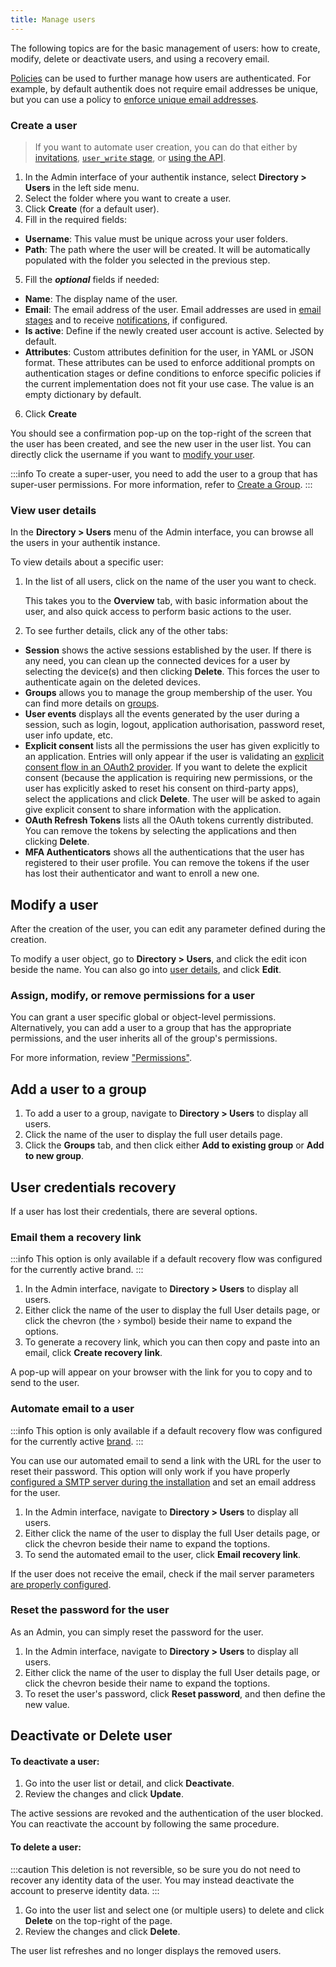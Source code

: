 ```yaml
---
title: Manage users
---
```


The following topics are for the basic management of users: how to create, modify, delete or deactivate users, and using a recovery email.

[Policies](../../customize/policies/index.md) can be used to further manage how users are authenticated. For example, by default authentik does not require email addresses be unique, but you can use a policy to [enforce unique email addresses](../../customize/policies/expression/unique_email.md).

### Create a user

> If you want to automate user creation, you can do that either by [invitations](./invitations.md), [`user_write` stage](../../add-secure-apps/flows-stages/stages/user_write.md), or [using the API](/docs/developer-docs/api/reference/core-users-create).

1. In the Admin interface of your authentik instance, select **Directory > Users** in the left side menu.
2. Select the folder where you want to create a user.
3. Click **Create** (for a default user).
4. Fill in the required fields:

- **Username**: This value must be unique across your user folders.
- **Path**: The path where the user will be created. It will be automatically populated with the folder you selected in the previous step.

5. Fill the **_optional_** fields if needed:

- **Name**: The display name of the user.
- **Email**: The email address of the user. Email addresses are used in [email stages](../../add-secure-apps/flows-stages/stages/email/index.mdx) and to receive [notifications](../../sys-mgmt/events/notifications.md), if configured.
- **Is active**: Define if the newly created user account is active. Selected by default.
- **Attributes**: Custom attributes definition for the user, in YAML or JSON format. These attributes can be used to enforce additional prompts on authentication stages or define conditions to enforce specific policies if the current implementation does not fit your use case. The value is an empty dictionary by default.

6. Click **Create**

You should see a confirmation pop-up on the top-right of the screen that the user has been created, and see the new user in the user list. You can directly click the username if you want to [modify your user](./user_basic_operations#modify-a-user).

:::info
To create a super-user, you need to add the user to a group that has super-user permissions. For more information, refer to [Create a Group](../groups/manage_groups.md#create-a-group).
:::

### View user details

In the **Directory > Users** menu of the Admin interface, you can browse all the users in your authentik instance.

To view details about a specific user:

1. In the list of all users, click on the name of the user you want to check.

    This takes you to the **Overview** tab, with basic information about the user, and also quick access to perform basic actions to the user.

2. To see further details, click any of the other tabs:

- **Session** shows the active sessions established by the user. If there is any need, you can clean up the connected devices for a user by selecting the device(s) and then clicking **Delete**. This forces the user to authenticate again on the deleted devices.
- **Groups** allows you to manage the group membership of the user. You can find more details on [groups](../groups/index.mdx).
- **User events** displays all the events generated by the user during a session, such as login, logout, application authorisation, password reset, user info update, etc.
- **Explicit consent** lists all the permissions the user has given explicitly to an application. Entries will only appear if the user is validating an [explicit consent flow in an OAuth2 provider](../../add-secure-apps/providers/oauth2/index.md). If you want to delete the explicit consent (because the application is requiring new permissions, or the user has explicitly asked to reset his consent on third-party apps), select the applications and click **Delete**. The user will be asked to again give explicit consent to share information with the application.
- **OAuth Refresh Tokens** lists all the OAuth tokens currently distributed. You can remove the tokens by selecting the applications and then clicking **Delete**.
- **MFA Authenticators** shows all the authentications that the user has registered to their user profile. You can remove the tokens if the user has lost their authenticator and want to enroll a new one.

## Modify a user

After the creation of the user, you can edit any parameter defined during the creation.

To modify a user object, go to **Directory > Users**, and click the edit icon beside the name. You can also go into [user details](#view-user-details), and click **Edit**.

### Assign, modify, or remove permissions for a user

You can grant a user specific global or object-level permissions. Alternatively, you can add a user to a group that has the appropriate permissions, and the user inherits all of the group's permissions.

For more information, review ["Permissions"](../access-control/permissions.md).

## Add a user to a group

1. To add a user to a group, navigate to **Directory > Users** to display all users.
2. Click the name of the user to display the full user details page.
3. Click the **Groups** tab, and then click either **Add to existing group** or **Add to new group**.

## User credentials recovery

If a user has lost their credentials, there are several options.

### Email them a recovery link

:::info
This option is only available if a default recovery flow was configured for the currently active brand.
:::

1. In the Admin interface, navigate to **Directory > Users** to display all users.
2. Either click the name of the user to display the full User details page, or click the chevron (the › symbol) beside their name to expand the options.
3. To generate a recovery link, which you can then copy and paste into an email, click **Create recovery link**.

A pop-up will appear on your browser with the link for you to copy and to send to the user.

### Automate email to a user

:::info
This option is only available if a default recovery flow was configured for the currently active [brand](../../customize/brands.md).
:::

You can use our automated email to send a link with the URL for the user to reset their password. This option will only work if you have properly [configured a SMTP server during the installation](../../install-config/install/docker-compose.mdx#email-configuration-optional-but-recommended) and set an email address for the user.

1. In the Admin interface, navigate to **Directory > Users** to display all users.
2. Either click the name of the user to display the full User details page, or click the chevron beside their name to expand the toptions.
3. To send the automated email to the user, click **Email recovery link**.

If the user does not receive the email, check if the mail server parameters [are properly configured](../../troubleshooting/emails.md).

### Reset the password for the user

As an Admin, you can simply reset the password for the user.

1. In the Admin interface, navigate to **Directory > Users** to display all users.
2. Either click the name of the user to display the full User details page, or click the chevron beside their name to expand the toptions.
3. To reset the user's password, click **Reset password**, and then define the new value.

## Deactivate or Delete user

#### To deactivate a user:

1. Go into the user list or detail, and click **Deactivate**.
2. Review the changes and click **Update**.

The active sessions are revoked and the authentication of the user blocked. You can reactivate the account by following the same procedure.

#### To delete a user:

:::caution
This deletion is not reversible, so be sure you do not need to recover any identity data of the user.
You may instead deactivate the account to preserve identity data.
:::

1. Go into the user list and select one (or multiple users) to delete and click **Delete** on the top-right of the page.
2. Review the changes and click **Delete**.

The user list refreshes and no longer displays the removed users.

